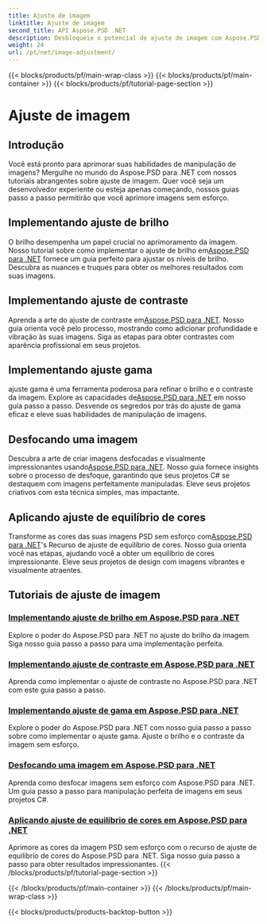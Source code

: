 ```yaml
---
title: Ajuste de imagem
linktitle: Ajuste de imagem
second_title: API Aspose.PSD .NET
description: Desbloqueie o potencial de ajuste de imagem com Aspose.PSD para .NET. Explore tutoriais sobre brilho, contraste e equilíbrio de cores para dominar a manipulação de imagens.
weight: 24
url: /pt/net/image-adjustment/
---
```


{{< blocks/products/pf/main-wrap-class >}}
{{< blocks/products/pf/main-container >}}
{{< blocks/products/pf/tutorial-page-section >}}

# Ajuste de imagem

## Introdução

Você está pronto para aprimorar suas habilidades de manipulação de imagens? Mergulhe no mundo do Aspose.PSD para .NET com nossos tutoriais abrangentes sobre ajuste de imagem. Quer você seja um desenvolvedor experiente ou esteja apenas começando, nossos guias passo a passo permitirão que você aprimore imagens sem esforço.

## Implementando ajuste de brilho

 O brilho desempenha um papel crucial no aprimoramento da imagem. Nosso tutorial sobre como implementar o ajuste de brilho em[Aspose.PSD para .NET](./brightness-adjustment/) fornece um guia perfeito para ajustar os níveis de brilho. Descubra as nuances e truques para obter os melhores resultados com suas imagens.

## Implementando ajuste de contraste

 Aprenda a arte do ajuste de contraste em[Aspose.PSD para .NET](./contrast-adjustment/). Nosso guia orienta você pelo processo, mostrando como adicionar profundidade e vibração às suas imagens. Siga as etapas para obter contrastes com aparência profissional em seus projetos.

## Implementando ajuste gama

 ajuste gama é uma ferramenta poderosa para refinar o brilho e o contraste da imagem. Explore as capacidades de[Aspose.PSD para .NET](./gamma-adjustment/) em nosso guia passo a passo. Desvende os segredos por trás do ajuste de gama eficaz e eleve suas habilidades de manipulação de imagens.

## Desfocando uma imagem

 Descubra a arte de criar imagens desfocadas e visualmente impressionantes usando[Aspose.PSD para .NET](./blur-image/). Nosso guia fornece insights sobre o processo de desfoque, garantindo que seus projetos C# se destaquem com imagens perfeitamente manipuladas. Eleve seus projetos criativos com esta técnica simples, mas impactante.

## Aplicando ajuste de equilíbrio de cores

 Transforme as cores das suas imagens PSD sem esforço com[Aspose.PSD para .NET](./color-balance-adjustment/)'s Recurso de ajuste de equilíbrio de cores. Nosso guia orienta você nas etapas, ajudando você a obter um equilíbrio de cores impressionante. Eleve seus projetos de design com imagens vibrantes e visualmente atraentes.

## Tutoriais de ajuste de imagem
### [Implementando ajuste de brilho em Aspose.PSD para .NET](./brightness-adjustment/)
Explore o poder do Aspose.PSD para .NET no ajuste do brilho da imagem. Siga nosso guia passo a passo para uma implementação perfeita.
### [Implementando ajuste de contraste em Aspose.PSD para .NET](./contrast-adjustment/)
Aprenda como implementar o ajuste de contraste no Aspose.PSD para .NET com este guia passo a passo.
### [Implementando ajuste de gama em Aspose.PSD para .NET](./gamma-adjustment/)
Explore o poder do Aspose.PSD para .NET com nosso guia passo a passo sobre como implementar o ajuste gama. Ajuste o brilho e o contraste da imagem sem esforço.
### [Desfocando uma imagem em Aspose.PSD para .NET](./blur-image/)
Aprenda como desfocar imagens sem esforço com Aspose.PSD para .NET. Um guia passo a passo para manipulação perfeita de imagens em seus projetos C#.
### [Aplicando ajuste de equilíbrio de cores em Aspose.PSD para .NET](./color-balance-adjustment/)
Aprimore as cores da imagem PSD sem esforço com o recurso de ajuste de equilíbrio de cores do Aspose.PSD para .NET. Siga nosso guia passo a passo para obter resultados impressionantes.
{{< /blocks/products/pf/tutorial-page-section >}}

{{< /blocks/products/pf/main-container >}}
{{< /blocks/products/pf/main-wrap-class >}}

{{< blocks/products/products-backtop-button >}}
